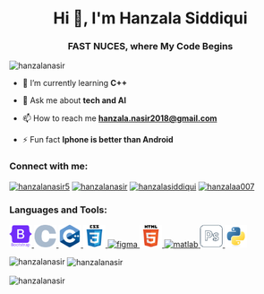 <h1 align="center">Hi 👋, I'm Hanzala Siddiqui</h1>
<h3 align="center">FAST NUCES, where My Code Begins</h3>

<p align="left"> <img src="https://komarev.com/ghpvc/?username=hanzalanasir&label=Profile%20views&color=0e75b6&style=flat" alt="hanzalanasir" /> </p>

- 🌱 I’m currently learning **C++**

- 💬 Ask me about **tech and AI**

- 📫 How to reach me **hanzala.nasir2018@gmail.com**

- ⚡ Fun fact **Iphone is better than Android**

<h3 align="left">Connect with me:</h3>
<p align="left">
<a href="https://twitter.com/hanzalanasir5" target="blank"><img align="center" src="https://raw.githubusercontent.com/rahuldkjain/github-profile-readme-generator/master/src/images/icons/Social/twitter.svg" alt="hanzalanasir5" height="30" width="40" /></a>
<a href="https://linkedin.com/in/hanzalanasir" target="blank"><img align="center" src="https://raw.githubusercontent.com/rahuldkjain/github-profile-readme-generator/master/src/images/icons/Social/linked-in-alt.svg" alt="hanzalanasir" height="30" width="40" /></a>
<a href="https://fb.com/hanzalasiddiqui" target="blank"><img align="center" src="https://raw.githubusercontent.com/rahuldkjain/github-profile-readme-generator/master/src/images/icons/Social/facebook.svg" alt="hanzalasiddiqui" height="30" width="40" /></a>
<a href="https://instagram.com/hanzalaa007" target="blank"><img align="center" src="https://raw.githubusercontent.com/rahuldkjain/github-profile-readme-generator/master/src/images/icons/Social/instagram.svg" alt="hanzalaa007" height="30" width="40" /></a>
</p>

<h3 align="left">Languages and Tools:</h3>
<p align="left"> <a href="https://getbootstrap.com" target="_blank" rel="noreferrer"> <img src="https://raw.githubusercontent.com/devicons/devicon/master/icons/bootstrap/bootstrap-plain-wordmark.svg" alt="bootstrap" width="40" height="40"/> </a> <a href="https://www.cprogramming.com/" target="_blank" rel="noreferrer"> <img src="https://raw.githubusercontent.com/devicons/devicon/master/icons/c/c-original.svg" alt="c" width="40" height="40"/> </a> <a href="https://www.w3schools.com/cpp/" target="_blank" rel="noreferrer"> <img src="https://raw.githubusercontent.com/devicons/devicon/master/icons/cplusplus/cplusplus-original.svg" alt="cplusplus" width="40" height="40"/> </a> <a href="https://www.w3schools.com/css/" target="_blank" rel="noreferrer"> <img src="https://raw.githubusercontent.com/devicons/devicon/master/icons/css3/css3-original-wordmark.svg" alt="css3" width="40" height="40"/> </a> <a href="https://www.figma.com/" target="_blank" rel="noreferrer"> <img src="https://www.vectorlogo.zone/logos/figma/figma-icon.svg" alt="figma" width="40" height="40"/> </a> <a href="https://www.w3.org/html/" target="_blank" rel="noreferrer"> <img src="https://raw.githubusercontent.com/devicons/devicon/master/icons/html5/html5-original-wordmark.svg" alt="html5" width="40" height="40"/> </a> <a href="https://www.mathworks.com/" target="_blank" rel="noreferrer"> <img src="https://upload.wikimedia.org/wikipedia/commons/2/21/Matlab_Logo.png" alt="matlab" width="40" height="40"/> </a> <a href="https://www.photoshop.com/en" target="_blank" rel="noreferrer"> <img src="https://raw.githubusercontent.com/devicons/devicon/master/icons/photoshop/photoshop-line.svg" alt="photoshop" width="40" height="40"/> </a> <a href="https://www.python.org" target="_blank" rel="noreferrer"> <img src="https://raw.githubusercontent.com/devicons/devicon/master/icons/python/python-original.svg" alt="python" width="40" height="40"/> </a> </p>

<p><img align="left" src="https://github-readme-stats.vercel.app/api/top-langs?username=hanzalanasir&show_icons=true&locale=en&layout=compact" alt="hanzalanasir" /></p>

<p>&nbsp;<img align="center" src="https://github-readme-stats.vercel.app/api?username=hanzalanasir&show_icons=true&locale=en" alt="hanzalanasir" /></p>

<p><img align="center" src="https://github-readme-streak-stats.herokuapp.com/?user=hanzalanasir&" alt="hanzalanasir" /></p>
